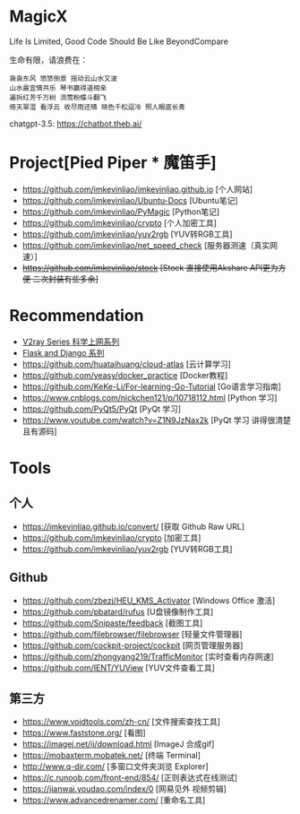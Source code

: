 # MagicX
Life Is Limited, Good Code Should Be Like BeyondCompare

生命有限，请浪费在：

```
袅袅东风 悠悠倒景 摇动云山水又波
山水最宜情共乐 琴书赢得道相亲
遍拆红芳千万树 流莺粉蝶斗翻飞
倚天翠湿 看浮云 收尽雨还晴 晓色千松逗冷 照人眼底长青
```

chatgpt-3.5: https://chatbot.theb.ai/

# Project[Pied Piper * 魔笛手]
- <https://github.com/imkevinliao/imkevinliao.github.io> [个人网站]
- <https://github.com/imkevinliao/Ubuntu-Docs> [Ubuntu笔记]
- <https://github.com/imkevinliao/PyMagic> [Python笔记]
- <https://github.com/imkevinliao/crypto> [个人加密工具]
- <https://github.com/imkevinliao/yuv2rgb> [YUV转RGB工具]
- <https://github.com/imkevinliao/net_speed_check> [服务器测速（真实网速）]
- ~~<https://github.com/imkevinliao/stock> [Stock 直接使用Akshare API更为方便 二次封装有些多余]~~

# Recommendation
- [V2ray Series 科学上网系列](./markdown/v2ray.md)
- [Flask and Django 系列](./markdown/website.md)
- <https://github.com/huataihuang/cloud-atlas> [云计算学习]
- <https://github.com/yeasy/docker_practice> [Docker教程]
- <https://github.com/KeKe-Li/For-learning-Go-Tutorial> [Go语言学习指南]
- <https://www.cnblogs.com/nickchen121/p/10718112.html> [Python 学习]
- <https://github.com/PyQt5/PyQt> [PyQt 学习]
- <https://www.youtube.com/watch?v=Z1N9JzNax2k> [PyQt 学习 讲得很清楚且有源码]

# Tools
## 个人
- <https://imkevinliao.github.io/convert/> [获取 Github Raw URL]
- <https://github.com/imkevinliao/crypto> [加密工具]
- <https://github.com/imkevinliao/yuv2rgb> [YUV转RGB工具]
## Github
- <https://github.com/zbezj/HEU_KMS_Activator> [Windows Office 激活]
- <https://github.com/pbatard/rufus> [U盘镜像制作工具]
- <https://github.com/Snipaste/feedback> [截图工具]
- <https://github.com/filebrowser/filebrowser> [轻量文件管理器]
- <https://github.com/cockpit-project/cockpit> [网页管理服务器]
- <https://github.com/zhongyang219/TrafficMonitor> [实时查看内存网速]
- <https://github.com/IENT/YUView> [YUV文件查看工具]
## 第三方
- <https://www.voidtools.com/zh-cn/> [文件搜索查找工具]
- <https://www.faststone.org/> [看图]
- <https://imagej.net/ij/download.html> [ImageJ 合成gif]
- <https://mobaxterm.mobatek.net/> [终端 Terminal]
- <http://www.q-dir.com/> [多窗口文件夹浏览 Explorer]
- <https://c.runoob.com/front-end/854/> [正则表达式在线测试]
- <https://jianwai.youdao.com/index/0> [网易见外 视频剪辑]
- <https://www.advancedrenamer.com/> [重命名工具]
